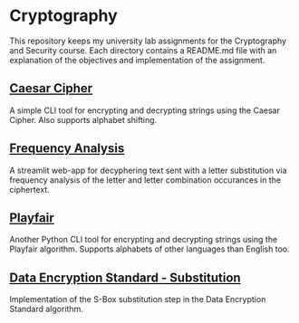 # Cryptography
This repository keeps my university lab assignments for the Cryptography and Security course. Each directory contains a README.md file with an explanation of the objectives and implementation of the assignment.

## [Caesar Cipher](https://github.com/Flexksx/Cybersecurity-Labs/tree/main/CaesarCypher)
A simple CLI tool for encrypting and decrypting strings using the Caesar Cipher. Also supports alphabet shifting.
## [Frequency Analysis](https://github.com/Flexksx/Cybersecurity-Labs/tree/main/FrequencyAnalysis)
A streamlit web-app for decyphering text sent with a letter substitution via frequency analysis of the letter and letter combination occurances in the ciphertext.
## [Playfair](https://github.com/Flexksx/Cybersecurity-Labs/tree/main/Playfair)
Another Python CLI tool for encrypting and decrypting strings using the Playfair algorithm. Supports alphabets of other languages than English too.
## [Data Encryption Standard - Substitution](https://github.com/Flexksx/Cybersecurity-Labs/tree/main/DataEncryptionStandard)
Implementation of the S-Box substitution step in the Data Encryption Standard algorithm.